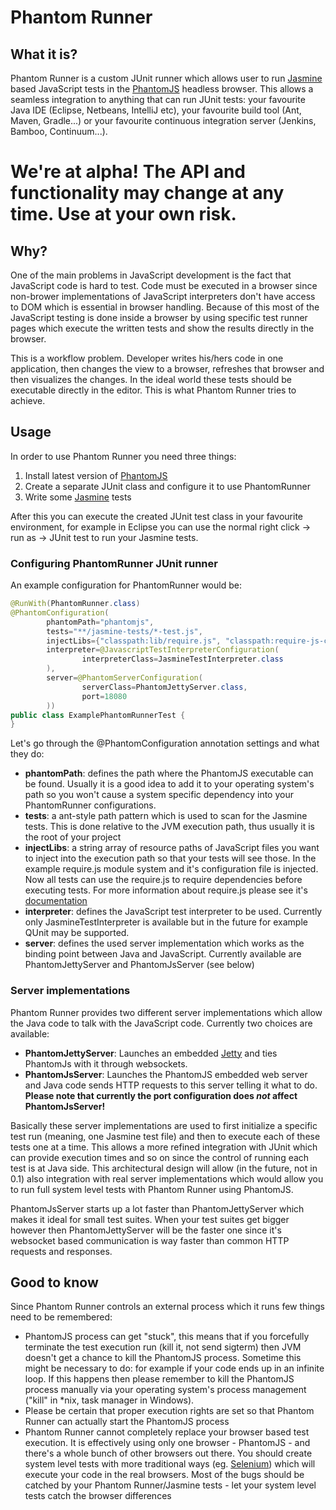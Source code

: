 Phantom Runner
==============

What it is?
-----------

Phantom Runner is a custom JUnit runner which allows user to run [Jasmine](https://jasmine.github.io/) based JavaScript tests in the [PhantomJS](http://phantomjs.org/) headless browser. This allows a seamless integration to anything that can run JUnit tests: your favourite Java IDE (Eclipse, Netbeans, IntelliJ etc), your favourite build tool (Ant, Maven, Gradle...) or your favourite continuous integration server (Jenkins, Bamboo, Continuum...).

# We're at alpha! The API and functionality may change at any time. Use at your own risk.

Why?
----

One of the main problems in JavaScript development is the fact that JavaScript code is hard to test. Code must be executed in a browser since non-brower implementations of JavaScript interpreters don't have access to DOM which is essential in browser handling. Because of this most of the JavaScript testing is done inside a browser by using specific test runner pages which execute the written tests and show the results directly in the browser.

This is a workflow problem. Developer writes his/hers code in one application, then changes the view to a browser, refreshes that browser and then visualizes the changes. In the ideal world these tests should be executable directly in the editor. This is what Phantom Runner tries to achieve.

Usage
-----

In order to use Phantom Runner you need three things:

1. Install latest version of [PhantomJS](http://phantomjs.org/)
2. Create a separate JUnit class and configure it to use PhantomRunner
3. Write some [Jasmine](http://pivotal.github.com/jasmine/) tests

After this you can execute the created JUnit test class in your favourite environment, for example in Eclipse you can use the normal right click -> run as -> JUnit test to run your Jasmine tests.

### Configuring PhantomRunner JUnit runner

An example configuration for PhantomRunner would be:

```java
@RunWith(PhantomRunner.class)
@PhantomConfiguration(
		phantomPath="phantomjs", 
		tests="**/jasmine-tests/*-test.js",
		injectLibs={"classpath:lib/require.js", "classpath:require-js-config.js"},
		interpreter=@JavascriptTestInterpreterConfiguration(
				interpreterClass=JasmineTestInterpreter.class
		),
		server=@PhantomServerConfiguration(
				serverClass=PhantomJettyServer.class,
				port=18080
		))
public class ExamplePhantomRunnerTest {
}
```

Let's go through the @PhantomConfiguration annotation settings and what they do:

- **phantomPath**: defines the path where the PhantomJS executable can be found. Usually it is a good idea to add it to your operating system's path so you won't cause a system specific dependency into your PhantomRunner configurations.
- **tests**: a ant-style path pattern which is used to scan for the Jasmine tests. This is done relative to the JVM execution path, thus usually it is the root of your project
- **injectLibs**: a string array of resource paths of JavaScript files you want to inject into the execution path so that your tests will see those. In the example require.js module system and it's configuration file is injected. Now all tests can use the require.js to require dependencies before executing tests. For more information about require.js please see it's [documentation](http://requirejs.org/docs/api.html)
- **interpreter**: defines the JavaScript test interpreter to be used. Currently only JasmineTestInterpreter is available but in the future for example QUnit may be supported.
- **server**: defines the used server implementation which works as the binding point between Java and JavaScript. Currently available are PhantomJettyServer and PhantomJsServer (see below)

### Server implementations

Phantom Runner provides two different server implementations which allow the Java code to talk with the JavaScript code. Currently two choices are available:

- **PhantomJettyServer**: Launches an embedded [Jetty](http://www.eclipse.org/jetty/) and ties PhantomJs with it through websockets.
- **PhantomJsServer**: Launches the PhantomJS embedded web server and Java code sends HTTP requests to this server telling it what to do. **Please note that currently the port configuration does *not* affect PhantomJsServer!**

Basically these server implementations are used to first initialize a specific test run (meaning, one Jasmine test file) and then to execute each of these tests one at a time. This allows a more refined integration with JUnit which can provide execution times and so on since the control of running each test is at Java side. This architectural design will allow (in the future, not in 0.1) also integration with real server implementations which would allow you to run full system level tests with Phantom Runner using PhantomJS.

PhantomJsServer starts up a lot faster than PhantomJettyServer which makes it ideal for small test suites. When your test suites get bigger however then PhantomJettyServer will be the faster one since it's websocket based communication is way faster than common HTTP requests and responses.

Good to know
------------

Since Phantom Runner controls an external process which it runs few things need to be remembered:

- PhantomJS process can get "stuck", this means that if you forcefully terminate the test execution run (kill it, not send sigterm) then JVM doesn't get a chance to kill the PhantomJS process. Sometime this might be necessary to do: for example if your code ends up in an infinite loop. If this happens then please remember to kill the PhantomJS process manually via your operating system's process management ("kill" in *nix, task manager in Windows).
- Please be certain that proper execution rights are set so that Phantom Runner can actually start the PhantomJS process
- Phantom Runner cannot completely replace your browser based test execution. It is effectively using only one browser - PhantomJS - and there's a whole bunch of other browsers out there. You should create system level tests with more traditional ways (eg. [Selenium](http://seleniumhq.org/)) which will execute your code in the real browsers. Most of the bugs should be catched by your Phantom Runner/Jasmine tests - let your system level tests catch the browser differences
